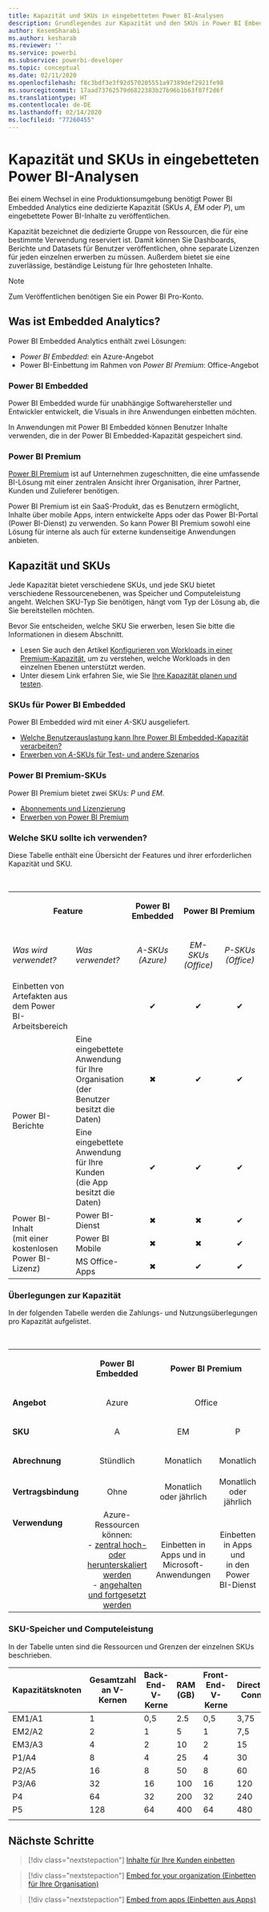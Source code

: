 ```yaml
---
title: Kapazität und SKUs in eingebetteten Power BI-Analysen
description: Grundlegendes zur Kapazität und den SKUs in Power BI Embedded Analytics
author: KesemSharabi
ms.author: kesharab
ms.reviewer: ''
ms.service: powerbi
ms.subservice: powerbi-developer
ms.topic: conceptual
ms.date: 02/11/2020
ms.openlocfilehash: f8c3bdf3e3f92d570205551a97389def2921fe98
ms.sourcegitcommit: 17aad73762579d6822383b27b96b1b63f87f2d6f
ms.translationtype: HT
ms.contentlocale: de-DE
ms.lasthandoff: 02/14/2020
ms.locfileid: "77260455"
---
```

# <a name="capacity-and-skus-in-power-bi-embedded-analytics"></a>Kapazität und SKUs in eingebetteten Power BI-Analysen

Bei einem Wechsel in eine Produktionsumgebung benötigt Power BI Embedded Analytics eine dedizierte Kapazität (SKUs *A*, *EM* oder *P*), um eingebettete Power BI-Inhalte zu veröffentlichen.

Kapazität bezeichnet die dedizierte Gruppe von Ressourcen, die für eine bestimmte Verwendung reserviert ist. Damit können Sie Dashboards, Berichte und Datasets für Benutzer veröffentlichen, ohne separate Lizenzen für jeden einzelnen erwerben zu müssen. Außerdem bietet sie eine zuverlässige, beständige Leistung für Ihre gehosteten Inhalte.

>[!NOTE]
>Zum Veröffentlichen benötigen Sie ein Power BI Pro-Konto.

## <a name="what-is-embedded-analytics"></a>Was ist Embedded Analytics?

Power BI Embedded Analytics enthält zwei Lösungen:
* *Power BI Embedded:* ein Azure-Angebot
* Power BI-Einbettung im Rahmen von *Power BI Premium*: Office-Angebot

### <a name="power-bi-embedded"></a>Power BI Embedded

Power BI Embedded wurde für unabhängige Softwarehersteller und Entwickler entwickelt, die Visuals in ihre Anwendungen einbetten möchten.

In Anwendungen mit Power BI Embedded können Benutzer Inhalte verwenden, die in der Power BI Embedded-Kapazität gespeichert sind.

### <a name="power-bi-premium"></a>Power BI Premium

[Power BI Premium](../service-premium-what-is.md) ist auf Unternehmen zugeschnitten, die eine umfassende BI-Lösung mit einer zentralen Ansicht ihrer Organisation, ihrer Partner, Kunden und Zulieferer benötigen.

Power BI Premium ist ein SaaS-Produkt, das es Benutzern ermöglicht, Inhalte über mobile Apps, intern entwickelte Apps oder das Power BI-Portal (Power BI-Dienst) zu verwenden. So kann Power BI Premium sowohl eine Lösung für interne als auch für externe kundenseitige Anwendungen anbieten.

## <a name="capacity-and-skus"></a>Kapazität und SKUs

Jede Kapazität bietet verschiedene SKUs, und jede SKU bietet verschiedene Ressourcenebenen, was Speicher und Computeleistung angeht. Welchen SKU-Typ Sie benötigen, hängt vom Typ der Lösung ab, die Sie bereitstellen möchten.

Bevor Sie entscheiden, welche SKU Sie erwerben, lesen Sie bitte die Informationen in diesem Abschnitt.
* Lesen Sie auch den Artikel [Konfigurieren von Workloads in einer Premium-Kapazität](../service-admin-premium-workloads.md), um zu verstehen, welche Workloads in den einzelnen Ebenen unterstützt werden.
* Unter diesem Link erfahren Sie, wie Sie [Ihre Kapazität planen und testen](../service-premium-capacity-optimize.md#testing-approaches).

### <a name="power-bi-embedded-skus"></a>SKUs für Power BI Embedded

Power BI Embedded wird mit einer *A*-SKU ausgeliefert.
* [Welche Benutzerauslastung kann Ihre Power BI Embedded-Kapazität verarbeiten?](https://powerbi.microsoft.com/blog/power-bi-developer-community-june-july-update/#Capacity-Plan)
* [Erwerben von *A*-SKUs für Test- und andere Szenarios](../service-admin-premium-purchase.md#purchase-a-skus-for-testing-and-other-scenarios)

### <a name="power-bi-premium-skus"></a>Power BI Premium-SKUs

Power BI Premium bietet zwei SKUs: *P* und *EM*.
* [Abonnements und Lizenzierung](../service-premium-what-is.md#subscriptions-and-licensing)
* [Erwerben von Power BI Premium](../service-admin-premium-purchase.md)

### <a name="which-sku-should-i-use"></a>Welche SKU sollte ich verwenden?

Diese Tabelle enthält eine Übersicht der Features und ihrer erforderlichen Kapazität und SKU. 

</br>
<table>
<col width="20%">
<col width="20%">
<col width="20%">
<col width="20%">
<col width="20%">
<tbody>
<tr>
<td style="text-align: center"; colspan="2"><p><b>Feature</b></p></td>
<td style="text-align: center">
<p><b>Power BI Embedded</b></p>
</td>
<td style="text-align: center"; colspan="2">
<p><b>Power BI Premium</b></p>
</td>
</tr>
<tr>
<td><p><em>Was wird verwendet?</em><p></td>
<td><p><em>Was verwendet?</em><p></td>
<td style="text-align: center"><p><em>A-SKUs</br>(Azure)</em></p></td>
<td style="text-align: center"><p><em>EM-SKUs</br>(Office)</em></p></td>
<td style="text-align: center"><p><em>P-SKUs</br>(Office)</em></p></td>
</tr>
<tr>
<td>Einbetten von Artefakten aus dem Power BI-Arbeitsbereich</td>
<td>
</td>
<td style="text-align: center">✔</td>
<td style="text-align: center">✔</td>
<td style="text-align: center">✔</td>
</tr>
<tr>
<td rowspan="2">Power BI-Berichte</td>
<td>Eine eingebettete Anwendung für Ihre Organisation</br>(der Benutzer besitzt die Daten)</td>
<td style="text-align: center">✖</td>
<td style="text-align: center">✔</td>
<td style="text-align: center">✔</td>
</tr>
<tr>
<td>Eine eingebettete Anwendung für Ihre Kunden</br>(die App besitzt die Daten)</td>
<td style="text-align: center">✔</td>
<td style="text-align: center">✔</td>
<td style="text-align: center">✔</td>
</tr>
<tr>
<td rowspan="3">Power BI-Inhalt<br>(mit einer kostenlosen Power BI-Lizenz)</td>
<td>Power BI-Dienst</td>
<td style="text-align: center">✖</td>
<td style="text-align: center">✖</td>
<td style="text-align: center">✔</td>
</tr>
<tr>
<td>Power BI Mobile</td>
<td style="text-align: center">✖</td>
<td style="text-align: center">✖</td>
<td style="text-align: center">✔</td>
</tr>
<tr>
<td>MS Office-Apps</td>
<td style="text-align: center">✖</td>
<td style="text-align: center">✔</td>
<td style="text-align: center">✔</td>
</tr>
</tbody>
</table>

### <a name="capacity-considerations"></a>Überlegungen zur Kapazität

In der folgenden Tabelle werden die Zahlungs- und Nutzungsüberlegungen pro Kapazität aufgelistet.

</br>
<table>
<tbody>
<tr>
<td></td>
<td style="text-align: center;"><p><strong>Power BI Embedded</strong></p></td>
<td style="text-align: center;" colspan="2"><p><strong>Power BI Premium</strong></p></td>
</tr>
<tr>
<td><p><strong>Angebot</strong></p></td>
<td style="text-align: center;"><p>Azure</p></td>
<td style="text-align: center;" colspan="2"><p>Office</p></td>
</tr>
<tr>
<td><p><strong>SKU</strong></p></td>
<td style="text-align: center;"><p>A</p></td>
<td style="text-align: center;"><p>EM</p></td>
<td style="text-align: center;"><p>P</p></td>
</tr>
<tr>
<td><p><strong>Abrechnung</strong></td>
<td style="text-align: center;">Stündlich</td>
<td style="text-align: center;">Monatlich</td>
<td style="text-align: center;">Monatlich</td>
</tr>
<tr>
<td><p><strong>Vertragsbindung</strong></td>
<td style="text-align: center;">Ohne</td>
<td style="text-align: center;">Monatlich oder jährlich</td>
<td style="text-align: center;">Monatlich oder jährlich</td>
</tr>
<tr>
<td valign="top"><p><strong>Verwendung</strong></td>
<td style="text-align: center;">Azure-Ressourcen können:</br>- <a href="azure-pbie-scale-capacity.md">zentral hoch- oder herunterskaliert werden</a></br>- <a href="azure-pbie-pause-start.md">angehalten und fortgesetzt werden</a>
</td>
<td style="text-align: center;">Einbetten in Apps und in</br> Microsoft-Anwendungen</td>
<td style="text-align: center;">Einbetten in Apps und</br> in den Power BI-Dienst</td>
</tr>
</tbody>
</table>

### <a name="sku-memory-and-computing-power"></a>SKU-Speicher und Computeleistung

In der Tabelle unten sind die Ressourcen und Grenzen der einzelnen SKUs beschrieben.

| Kapazitätsknoten | Gesamtzahl an V-Kernen | Back-End-V-Kerne | RAM (GB) | Front-End-V-Kerne | DirectQuery/Live Connection (s) | Modell-Aktualisierungsparallelität |
| --- | --- | --- | --- | --- | --- | --- |
| EM1/A1 | 1 | 0,5 | 2.5 | 0,5 | 3,75 | 1 |
| EM2/A2 | 2 | 1 | 5 | 1 | 7,5 | 2 |
| EM3/A3 | 4 | 2 | 10 | 2 | 15 | 3 |
| P1/A4 | 8 | 4 | 25 | 4 | 30 | 6 |
| P2/A5 | 16 | 8 | 50 | 8 | 60 | 12 |
| P3/A6 | 32 | 16 | 100 | 16 | 120 | 24 |
| P4 | 64 | 32 | 200 | 32 | 240 | 48 |
| P5 | 128 | 64 | 400 | 64 | 480 | 96 |
| | | | | | | |

## <a name="next-steps"></a>Nächste Schritte

> [!div class="nextstepaction"]
>[Inhalte für Ihre Kunden einbetten](embed-sample-for-customers.md)

> [!div class="nextstepaction"]
>[Embed for your organization (Einbetten für Ihre Organisation)](embed-sample-for-your-organization.md)

> [!div class="nextstepaction"]
> [Embed from apps (Einbetten aus Apps)](embed-from-apps.md)